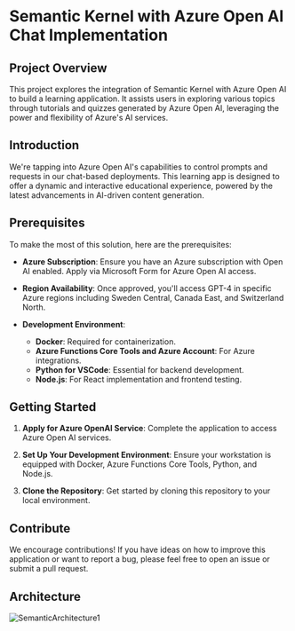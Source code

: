 # Semantic Kernel with Azure Open AI Chat Implementation

## Project Overview

This project explores the integration of Semantic Kernel with Azure Open AI to build a learning application. It assists users in exploring various topics through tutorials and quizzes generated by Azure Open AI, leveraging the power and flexibility of Azure's AI services.

## Introduction

We're tapping into Azure Open AI's capabilities to control prompts and requests in our chat-based deployments. This learning app is designed to offer a dynamic and interactive educational experience, powered by the latest advancements in AI-driven content generation.

## Prerequisites

To make the most of this solution, here are the prerequisites:

- **Azure Subscription**: Ensure you have an Azure subscription with Open AI enabled. Apply via Microsoft Form for Azure Open AI access.

- **Region Availability**: Once approved, you'll access GPT-4 in specific Azure regions including Sweden Central, Canada East, and Switzerland North.

- **Development Environment**:
  - **Docker**: Required for containerization.
  - **Azure Functions Core Tools and Azure Account**: For Azure integrations.
  - **Python for VSCode**: Essential for backend development.
  - **Node.js**: For React implementation and frontend testing.

## Getting Started

1. **Apply for Azure OpenAI Service**: Complete the application to access Azure Open AI services.

2. **Set Up Your Development Environment**: Ensure your workstation is equipped with Docker, Azure Functions Core Tools, Python, and Node.js.

3. **Clone the Repository**: Get started by cloning this repository to your local environment.

## Contribute

We encourage contributions! If you have ideas on how to improve this application or want to report a bug, please feel free to open an issue or submit a pull request.

## Architecture

![SemanticArchitecture1](https://github.com/passadis/learning-aid/assets/53148138/9bab4863-e7b8-42cc-a9ff-fc4ca2d5c66d)
